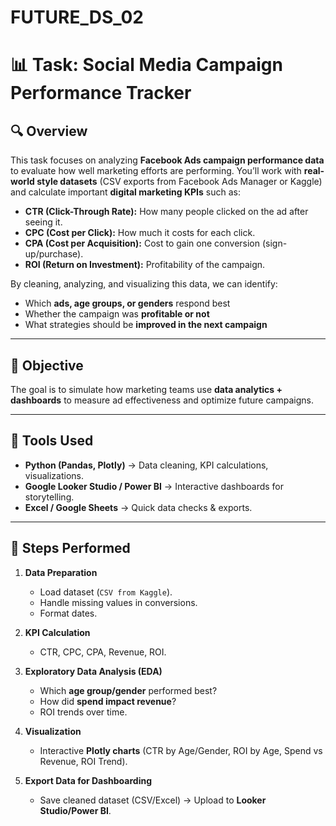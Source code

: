 # FUTURE_DS_02



# 📊 Task: Social Media Campaign Performance Tracker

## 🔍 **Overview**

This task focuses on analyzing **Facebook Ads campaign performance data** to evaluate how well marketing efforts are performing. You’ll work with **real-world style datasets** (CSV exports from Facebook Ads Manager or Kaggle) and calculate important **digital marketing KPIs** such as:

* **CTR (Click-Through Rate):** How many people clicked on the ad after seeing it.
* **CPC (Cost per Click):** How much it costs for each click.
* **CPA (Cost per Acquisition):** Cost to gain one conversion (sign-up/purchase).
* **ROI (Return on Investment):** Profitability of the campaign.

By cleaning, analyzing, and visualizing this data, we can identify:

* Which **ads, age groups, or genders** respond best
* Whether the campaign was **profitable or not**
* What strategies should be **improved in the next campaign**

---

## 🎯 **Objective**

The goal is to simulate how marketing teams use **data analytics + dashboards** to measure ad effectiveness and optimize future campaigns.

---

## 🧰 **Tools Used**

* **Python (Pandas, Plotly)** → Data cleaning, KPI calculations, visualizations.
* **Google Looker Studio / Power BI** → Interactive dashboards for storytelling.
* **Excel / Google Sheets** → Quick data checks & exports.

---

## 🚀 **Steps Performed**

1. **Data Preparation**

   * Load dataset (`CSV from Kaggle`).
   * Handle missing values in conversions.
   * Format dates.

2. **KPI Calculation**

   * CTR, CPC, CPA, Revenue, ROI.

3. **Exploratory Data Analysis (EDA)**

   * Which **age group/gender** performed best?
   * How did **spend impact revenue**?
   * ROI trends over time.

4. **Visualization**

   * Interactive **Plotly charts** (CTR by Age/Gender, ROI by Age, Spend vs Revenue, ROI Trend).

5. **Export Data for Dashboarding**

   * Save cleaned dataset (CSV/Excel) → Upload to **Looker Studio/Power BI**.

